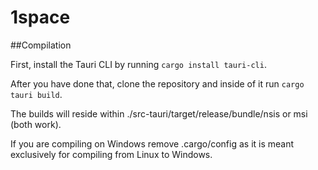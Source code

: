 # 1space

##Compilation


First, install the Tauri CLI by running `cargo install tauri-cli`.

After you have done that, clone the repository and inside of it run `cargo tauri build`.

The builds will reside within ./src-tauri/target/release/bundle/nsis or msi (both work).

If you are compiling on Windows remove .cargo/config as it is meant exclusively for compiling from Linux to Windows.
